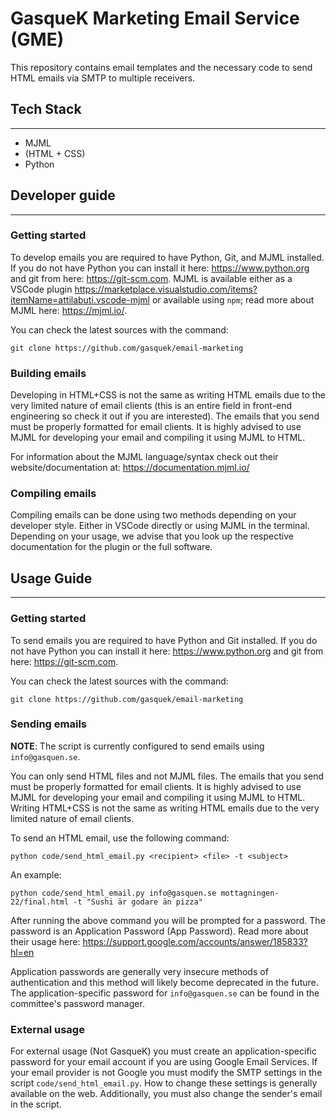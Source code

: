 # GasqueK Marketing Email Service (GME)
This repository contains email templates and the necessary code to send HTML emails via SMTP to multiple receivers. 
## Tech Stack
___

- MJML
- (HTML + CSS)
- Python

## Developer guide
___
### Getting started
To develop emails you are required to have Python, Git, and MJML installed. If you do not have Python you can install it here: https://www.python.org and git from here: https://git-scm.com. MJML is available either as a VSCode plugin https://marketplace.visualstudio.com/items?itemName=attilabuti.vscode-mjml or available using `npm`; read more about MJML here: https://mjml.io/.

You can check the latest sources with the command:
```
git clone https://github.com/gasquek/email-marketing
```
### Building emails
Developing in HTML+CSS is not the same as writing HTML emails due to the very limited nature of email clients (this is an entire field in front-end engineering so check it out if you are interested). The emails that you send must be properly formatted for email clients. It is highly advised to use MJML for developing your email and compiling it using MJML to HTML. 

For information about the MJML language/syntax check out their website/documentation at: https://documentation.mjml.io/
### Compiling emails
Compiling emails can be done using two methods depending on your developer style. Either in VSCode directly or using MJML in the terminal. Depending on your usage, we advise that you look up the respective documentation for the plugin or the full software.

## Usage Guide
___
### Getting started
To send emails you are required to have Python and Git installed. If you do not have Python you can install it here: https://www.python.org and git from here: https://git-scm.com. 


You can check the latest sources with the command:
```
git clone https://github.com/gasquek/email-marketing
```

### Sending emails
__NOTE__: The script is currently configured to send emails using `info@gasquen.se`. 

You can only send HTML files and not MJML files. The emails that you send must be properly formatted for email clients. It is highly advised to use MJML for developing your email and compiling it using MJML to HTML. Writing HTML+CSS is not the same as writing HTML emails due to the very limited nature of email clients.


To send an HTML email, use the following command:
```
python code/send_html_email.py <recipient> <file> -t <subject>
```

An example:
```
python code/send_html_email.py info@gasquen.se mottagningen-22/final.html -t "Sushi är godare än pizza"
```

After running the above command you will be prompted for a password. The password is an Application Password (App Password). Read more about their usage here: https://support.google.com/accounts/answer/185833?hl=en

Application passwords are generally very insecure methods of authentication and this method will likely become deprecated in the future. The application-specific password for `info@gasquen.se` can be found in the committee's password manager. 

### External usage
For external usage (Not GasqueK) you must create an application-specific password for your email account if you are using Google Email Services. If your email provider is not Google you must modify the SMTP settings in the script `code/send_html_email.py`. How to change these settings is generally available on the web. Additionally, you must also change the sender's email in the script.
